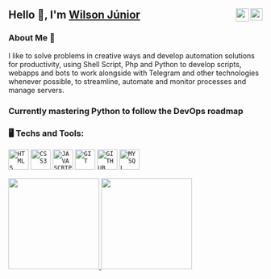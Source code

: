 ## Hello 👋, I'm [Wilson Júnior](https://www.linkedin.com/in/wefjunior/) <a href="https://www.linkedin.com/in/wefjunior">  <img align="right" width="24px" src="https://cdn.simpleicons.org/linkedin"/> </a> <a href="mailto:willson.junior@outlook.com">  <img align="right" width="26px" src="https://cdn.simpleicons.org/gmail" />
</a>

### About Me 👾
I like to solve problems in creative ways and develop automation solutions for productivity, using Shell Script, Php and Python to develop scripts, webapps and bots to work alongside with Telegram and other technologies whenever possible, to streamline, automate and monitor processes and manage servers.

### Currently mastering Python to follow the DevOps roadmap

### 🖥️ Techs and Tools: 
<code><img width="40px" src="https://cdn.jsdelivr.net/gh/devicons/devicon/icons/html5/html5-original-wordmark.svg" title = "HTML5"/></code>
<code><img width="40px" src="https://cdn.jsdelivr.net/gh/devicons/devicon/icons/css3/css3-original-wordmark.svg" title = "CSS3"/></code>
<code><img width="40px" src="https://cdn.jsdelivr.net/gh/devicons/devicon/icons/javascript/javascript-original.svg" title = "JAVASCRIPT"/></code>
<code><img width="40px" src="https://cdn.jsdelivr.net/gh/devicons/devicon/icons/git/git-original.svg" title = "GIT"/></code>
<code><img width="40px" src="https://cdn.jsdelivr.net/gh/devicons/devicon/icons/github/github-original.svg" title = "GITHUB"/></code>
<code><img width="40px" src="https://cdn.jsdelivr.net/gh/devicons/devicon/icons/mysql/mysql-original.svg" title = "MYSQL"/></code>


<div>
<a href="https://github.com/j1ni0r">
<img loading="lazy" height="180em" src="https://github-readme-stats.vercel.app/api/top-langs/?username=j1ni0r&layout=compact&langs_count=7&theme=dracula"/>
<img loading="lazy" height="180em" src="https://github-readme-stats.vercel.app/api?username=j1ni0r&show_icons=true&theme=dracula&include_all_commits=true&count_private=true"/>
</div>

  <!--
**j1ni0r/j1ni0r** is a ✨ _special_ ✨ repository because its `README.md` (this file) appears on your GitHub profile.

Here are some ideas to get you started:

- 🔭 I’m currently working on ...
- 🌱 I’m currently learning ...
- 👯 I’m looking to collaborate on ...
- 🤔 I’m looking for help with ...
- 💬 Ask me about ...
- 📫 How to reach me: ...
- 😄 Pronouns: ...
- ⚡ Fun fact: ...
-->
